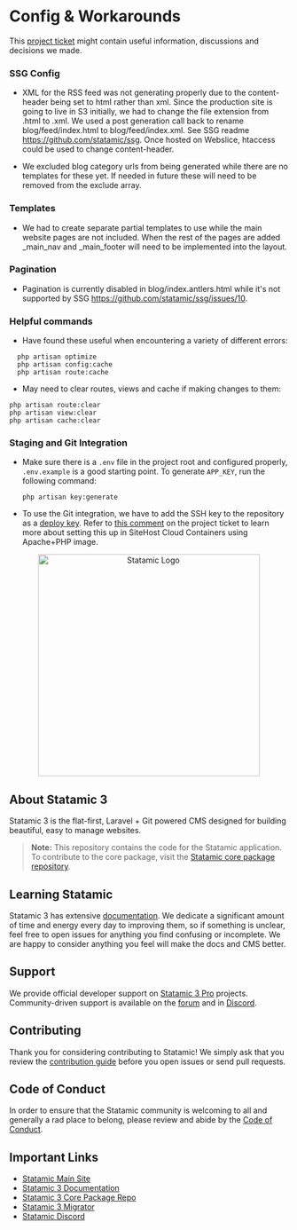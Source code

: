 # Config & Workarounds

This [project ticket](https://gitlab.wsihq.net/serverless/serverless/-/issues/163) might contain useful information, discussions and decisions we made.

### SSG Config
- XML for the RSS feed was not generating properly due to the content-header being set to html rather than xml. 
  Since the production site is going to live in S3 initially, we had to change the file extension from .html to .xml. 
We used a post generation call back to rename blog/feed/index.html to blog/feed/index.xml. 
  See SSG readme https://github.com/statamic/ssg. Once hosted on Webslice, htaccess could be used to change content-header.


- We excluded blog category urls from being generated while there are no templates for these yet. If needed in future these will need to be removed from the exclude array.

### Templates
- We had to create separate partial templates to use while the main website pages are not included. 
  When the rest of the pages are added _main_nav and _main_footer will need to be implemented into the layout.
  
### Pagination
- Pagination is currently disabled in blog/index.antlers.html while it's not supported by SSG https://github.com/statamic/ssg/issues/10. 

### Helpful commands
- Have found these useful when encountering a variety of different errors:
```
  php artisan optimize                                            
  php artisan config:cache   
  php artisan route:cache
```
- May need to clear routes, views and cache if making changes to them:
```
php artisan route:clear                                         
php artisan view:clear     
php artisan cache:clear
```

### Staging and Git Integration

- Make sure there is a `.env` file in the project root and configured properly, `.env.example` is a good starting point. To generate `APP_KEY`, run the following command:
    ```
    php artisan key:generate
    ```
- To use the Git integration, we have to add the SSH key to the repository as a [deploy key](https://docs.github.com/en/developers/overview/managing-deploy-keys). Refer to [this comment](https://gitlab.wsihq.net/serverless/serverless/-/issues/163#note_20979) on the project ticket to learn more about setting this up in  SiteHost Cloud Containers using Apache+PHP image.

<p align="center"><img src="https://statamic.com/assets/branding/Statamic-Logo+Wordmark-Rad.svg" width="400" alt="Statamic Logo" /></p>

## About Statamic 3

Statamic 3 is the flat-first, Laravel + Git powered CMS designed for building beautiful, easy to manage websites.

> **Note:** This repository contains the code for the Statamic application. To contribute to the core package, visit the [Statamic core package repository][cms-repo].


## Learning Statamic

Statamic 3 has extensive [documentation][docs]. We dedicate a significant amount of time and energy every day to improving them, so if something is unclear, feel free to open issues for anything you find confusing or incomplete. We are happy to consider anything you feel will make the docs and CMS better.

## Support

We provide official developer support on [Statamic 3 Pro](https://statamic.com/pricing) projects. Community-driven support is available on the [forum](https://statamic.com/forum) and in [Discord][discord].


## Contributing

Thank you for considering contributing to Statamic! We simply ask that you review the [contribution guide][contribution] before you open issues or send pull requests.


## Code of Conduct

In order to ensure that the Statamic community is welcoming to all and generally a rad place to belong, please review and abide by the [Code of Conduct](https://github.com/statamic/cms/wiki/Code-of-Conduct).


## Important Links

- [Statamic Main Site](https://statamic.com)
- [Statamic 3 Documentation][docs]
- [Statamic 3 Core Package Repo][cms-repo]
- [Statamic 3 Migrator](https://github.com/statamic/migrator)
- [Statamic Discord][discord]

[docs]: https://statamic.dev/
[discord]: https://statamic.com/discord
[contribution]: https://github.com/statamic/cms/blob/master/CONTRIBUTING.md
[cms-repo]: https://github.com/statamic/cms
